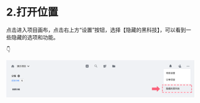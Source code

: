 # 2.打开位置

点击进入项目画布，点击右上方“设置”按钮，选择【隐藏的黑科技】，可以看到一些隐藏的选项和功能。 

👇

![](../../.gitbook/assets/1%20%2811%29.png)

